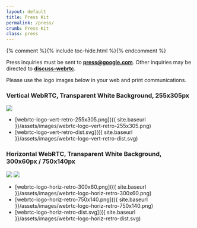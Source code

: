 ```yaml
---
layout: default
title: Press Kit
permalink: /press/
crumb: Press Kit
class: press
---
```



{% comment %}{% include toc-hide.html %}{% endcomment %}

Press inquiries must be sent to **<press@google.com>**. Other inquiries may be
directed to [**discuss-webrtc**](https://groups.google.com/group/discuss-webrtc).

Please use the logo images below in your web and print communications.


### Vertical WebRTC, Transparent White Background, 255x305px

<img src="{{ site.baseurl }}/assets/images/webrtc-logo-vert-retro-255x305.png" class="img-responsive">

* [webrtc-logo-vert-retro-255x305.png]({{ site.baseurl }}/assets/images/webrtc-logo-vert-retro-255x305.png)
* [webrtc-logo-vert-retro-dist.svg]({{ site.baseurl }}/assets/images/webrtc-logo-vert-retro-dist.svg)


### Horizontal WebRTC, Transparent White Background, 300x60px / 750x140px

<img src="{{ site.baseurl }}/assets/images/webrtc-logo-horiz-retro-300x60.png" class="img-responsive">

<img src="{{ site.baseurl }}/assets/images/webrtc-logo-horiz-retro-750x140.png" class="img-responsive">

* [webrtc-logo-horiz-retro-300x60.png]({{ site.baseurl }}/assets/images/webrtc-logo-horiz-retro-300x60.png)
* [webrtc-logo-horiz-retro-750x140.png]({{ site.baseurl }}/assets/images/webrtc-logo-horiz-retro-750x140.png)
* [webrtc-logo-horiz-retro-dist.svg]({{ site.baseurl }}/assets/images/webrtc-logo-horiz-retro-dist.svg)
